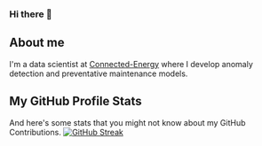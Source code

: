 ### Hi there 👋

<!--
**jochemvankempen/jochemvankempen** is a ✨ _special_ ✨ repository because its `README.md` (this file) appears on your GitHub profile.

Here are some ideas to get you started:

- 🔭 I’m currently working on ...
- 🌱 I’m currently learning ...
- 👯 I’m looking to collaborate on ...
- 🤔 I’m looking for help with ...
- 💬 Ask me about ...
- 📫 How to reach me: ...
- 😄 Pronouns: ...
- ⚡ Fun fact: ...
-->

## About me
I'm a data scientist at [Connected-Energy](c-e-int.com) where I develop anomaly detection and preventative maintenance models. 

## My GitHub Profile Stats
And here's some stats that you might not know about my GitHub Contributions.
[![GitHub Streak](http://github-readme-streak-stats.herokuapp.com?user=jochemvankempen&theme=dark)](https://git.io/streak-stats)
